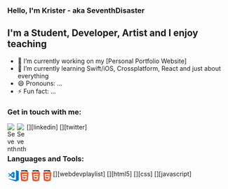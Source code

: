 ### Hello, I'm Krister - aka SeventhDisaster

## I'm a Student, Developer, Artist and I enjoy teaching
- 🔭 I’m currently working on my [Personal Portfolio Website]
- 🌱 I’m currently learning Swift/iOS, Crossplatform, React and just about everything
- 😄 Pronouns: ...
- ⚡ Fun fact: ...

### Get in touch with me:

[<img align="left" alt="Seventh" width="22px" srx="https://cdn.jsdelivr.net/npm/simple-icons@v3/icons/linkedin.svg" />][linkedin]
[<img align="left" alt="Seventh" width="22px" srx="https://cdn.jsdelivr.net/npm/simple-icons@v3/icons/linkedin.svg" />][twitter]

<br />


### Languages and Tools:

[<img align="left" alt="VSCode" width="26px" src="https://raw.githubusercontent.com/github/explore/80688e429a7d4ef2fca1e82350fe8e3517d3494d/topics/visual-studio-code/visual-studio-code.png" />][webdevplaylist]
[<img align="left" alt="HTML5" width="26px" src="https://raw.githubusercontent.com/github/explore/80688e429a7d4ef2fca1e82350fe8e3517d3494d/topics/html/html.png" />][html5]
[<img align="left" alt="CSS3" width="26px" src="https://raw.githubusercontent.com/github/explore/80688e429a7d4ef2fca1e82350fe8e3517d3494d/topics/html/html.png" />][css]
[<img align="left" alt="JS" width="26px" src="https://raw.githubusercontent.com/github/explore/80688e429a7d4ef2fca1e82350fe8e3517d3494d/topics/html/html.png" />][javascript]

<br />
<br />

<!--
**SeventhDisaster/SeventhDisaster** is a ✨ _special_ ✨ repository because its `README.md` (this file) appears on your GitHub profile.

Here are some ideas to get you started:


-->
